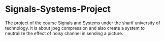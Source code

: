 # Signals-Systems-Project
The project of the course Signals and Systems under the sharif university of technology. It is about jpeg compression and also create a system to neutralize the effect of noisy channel in sending a picture.
